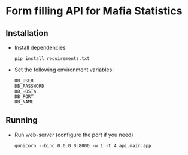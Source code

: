 # Form filling API for Mafia Statistics

## Installation

* Install dependencies
    ```
    pip install requirements.txt
    ```
* Set the following environment variables: 
    ```
    DB_USER
    DB_PASSWORD
    DB_HOSTa
    DB_PORT
    DB_NAME
    ```
  
## Running

* Run web-server (configure the port if you need)
    ```
    gunicorn --bind 0.0.0.0:8000 -w 1 -t 4 api.main:app
    ```